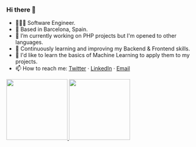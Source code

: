 ### Hi there 👋

- 👨🏽‍💻 Software Engineer.
- 🎯 Based in Barcelona, Spain.
- 🔭 I’m currently working on PHP projects but I'm opened to other languages.
- 🌱 Continuously learning and improving my Backend & Frontend skills.
- 🙌 I'd like to learn the basics of Machine Learning to apply them to my projects.
- 📫 How to reach me: [Twitter](https://twitter.com/xserrat) · [LinkedIn](https://www.linkedin.com/in/xserrat/) · [Email](mailto:xavier.serrat22@gmail.com)

<a href="https://github.com/xserrat">
  <img height="160em" src="https://github-readme-stats.vercel.app/api?username=xserrat&show_icons=true&include_all_commits=true&custom_title=GitHub+Stats&theme=vue">
  <img height="160em" src="https://github-readme-stats.vercel.app/api/top-langs/?username=xserrat&layout=compact&theme=vue">
</a>

<!--
**xserrat/xserrat** is a ✨ _special_ ✨ repository because its `README.md` (this file) appears on your GitHub profile.

Here are some ideas to get you started:

- 🔭 I’m currently working on PHP projects but I'm opened to other languages.
- 🌱 I’m currently learning 
- 👯 I’m looking to collaborate on ...
- 🤔 I’m looking for help with ...
- 💬 Ask me about ...
- 📫 How to reach me: xavier.serrat22@gmail.com
- 😄 Pronouns: ...
- ⚡ Fun fact: ...
-->
